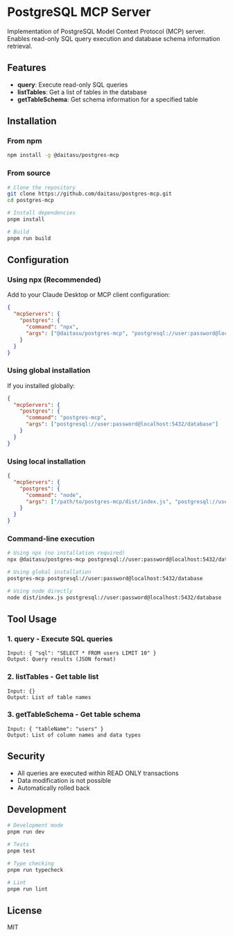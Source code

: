 # PostgreSQL MCP Server

Implementation of PostgreSQL Model Context Protocol (MCP) server. Enables read-only SQL query execution and database schema information retrieval.

## Features

- **query**: Execute read-only SQL queries
- **listTables**: Get a list of tables in the database
- **getTableSchema**: Get schema information for a specified table

## Installation

### From npm

```bash
npm install -g @daitasu/postgres-mcp
```

### From source

```bash
# Clone the repository
git clone https://github.com/daitasu/postgres-mcp.git
cd postgres-mcp

# Install dependencies
pnpm install

# Build
pnpm run build
```

## Configuration

### Using npx (Recommended)

Add to your Claude Desktop or MCP client configuration:

```json
{
  "mcpServers": {
    "postgres": {
      "command": "npx",
      "args": ["@daitasu/postgres-mcp", "postgresql://user:password@localhost:5432/database"]
    }
  }
}
```

### Using global installation

If you installed globally:

```json
{
  "mcpServers": {
    "postgres": {
      "command": "postgres-mcp",
      "args": ["postgresql://user:password@localhost:5432/database"]
    }
  }
}
```

### Using local installation

```json
{
  "mcpServers": {
    "postgres": {
      "command": "node",
      "args": ["/path/to/postgres-mcp/dist/index.js", "postgresql://user:password@localhost:5432/database"]
    }
  }
}
```

### Command-line execution

```bash
# Using npx (no installation required)
npx @daitasu/postgres-mcp postgresql://user:password@localhost:5432/database

# Using global installation
postgres-mcp postgresql://user:password@localhost:5432/database

# Using node directly
node dist/index.js postgresql://user:password@localhost:5432/database
```

## Tool Usage

### 1. query - Execute SQL queries

```
Input: { "sql": "SELECT * FROM users LIMIT 10" }
Output: Query results (JSON format)
```

### 2. listTables - Get table list

```
Input: {}
Output: List of table names
```

### 3. getTableSchema - Get table schema

```
Input: { "tableName": "users" }
Output: List of column names and data types
```

## Security

- All queries are executed within READ ONLY transactions
- Data modification is not possible
- Automatically rolled back

## Development

```bash
# Development mode
pnpm run dev

# Tests
pnpm test

# Type checking
pnpm run typecheck

# Lint
pnpm run lint
```

## License

MIT